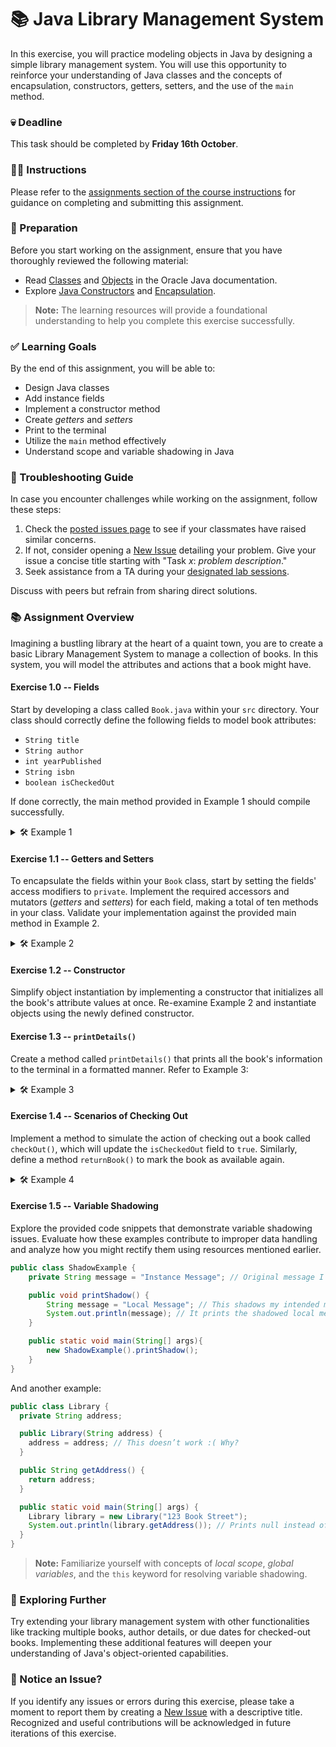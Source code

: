# 📚 Java Library Management System

In this exercise, you will practice modeling objects in Java by designing a simple library management system. You will use this opportunity to reinforce your understanding of Java classes and the concepts of encapsulation, constructors, getters, setters, and the use of the `main` method.

### 💀 Deadline
This task should be completed by **Friday 16th October**.

### 👩‍🏫 Instructions
Please refer to the [assignments section of the course instructions](https://gits-15.sys.kth.se/course-instructions) for guidance on completing and submitting this assignment.

### 📝 Preparation
Before you start working on the assignment, ensure that you have thoroughly reviewed the following material:

- Read [Classes](https://docs.oracle.com/javase/tutorial/java/javaOO/classes.html) and [Objects](https://docs.oracle.com/javase/tutorial/java/javaOO/objects.html) in the Oracle Java documentation.
- Explore [Java Constructors](https://docs.oracle.com/javase/tutorial/java/javaOO/constructors.html) and [Encapsulation](https://docs.oracle.com/javase/tutorial/java/javaOO/accesscontrol.html).

> **Note:** The learning resources will provide a foundational understanding to help you complete this exercise successfully.

### ✅ Learning Goals

By the end of this assignment, you will be able to:
- Design Java classes
- Add instance fields
- Implement a constructor method
- Create *getters* and *setters*
- Print to the terminal
- Utilize the `main` method effectively
- Understand scope and variable shadowing in Java

### 🚨 Troubleshooting Guide
In case you encounter challenges while working on the assignment, follow these steps:

1. Check the [posted issues page](https://gits-15.sys.kth.se/help/issues) to see if your classmates have raised similar concerns.
2. If not, consider opening a [New Issue](https://gits-15.sys.kth.se/help/issues/new) detailing your problem. Give your issue a concise title starting with "Task *x*: *problem description*."
3. Seek assistance from a TA during your [designated lab sessions](https://queue.csc.kth.se/Queue/INDA).

Discuss with peers but refrain from sharing direct solutions.

### 📚 Assignment Overview

Imagining a bustling library at the heart of a quaint town, you are to create a basic Library Management System to manage a collection of books. In this system, you will model the attributes and actions that a book might have.

#### Exercise 1.0 -- Fields
Start by developing a class called `Book.java` within your `src` directory. Your class should correctly define the following fields to model book attributes:

- `String title`
- `String author`
- `int yearPublished`
- `String isbn`
- `boolean isCheckedOut`

If done correctly, the main method provided in Example 1 should compile successfully.

<details>
  <summary> 🛠 Example 1 </summary>

  ```java
  public class Book {

    // Define your fields here!

    public static void main(String[] args) {
      // Create a new Book instance
      Book book = new Book();

      // Assign values to the book's fields
      book.title = "Java Programming";
      book.author = "James Gosling";
      book.yearPublished = 1995;
      book.isbn = "123-4567891234";

      // Print book details to the terminal
      System.out.println("Title: " + book.title);
      System.out.println("Author: " + book.author);
      System.out.println("Year Published: " + book.yearPublished);
      System.out.println("ISBN: " + book.isbn);
    } // end main method

  } // end class
  ```
</details>

#### Exercise 1.1 -- Getters and Setters
To encapsulate the fields within your `Book` class, start by setting the fields' access modifiers to `private`. Implement the required accessors and mutators (*getters* and *setters*) for each field, making a total of ten methods in your class. Validate your implementation against the provided main method in Example 2.

<details>
  <summary> 🛠 Example 2 </summary>

  ```java
  public class Book {

    // Define your private fields here!

    // Implement your getters and setters here!

    public static void main(String[] args) {
      // Create a new Book object
      Book book = new Book();

      // Assign values using setters
      book.setTitle("Java Programming");
      book.setAuthor("James Gosling");
      book.setYearPublished(1995);
      book.setIsbn("123-4567891234");

      // Retrieve information using getters
      System.out.println("Title: " + book.getTitle());
      System.out.println("Author: " + book.getAuthor());
      System.out.println("Year Published: " + book.getYearPublished());
      System.out.println("ISBN: " + book.getIsbn());
    } // end main method

  } // end class
  ```
</details>

#### Exercise 1.2 -- Constructor
Simplify object instantiation by implementing a constructor that initializes all the book's attribute values at once. Re-examine Example 2 and instantiate objects using the newly defined constructor.

#### Exercise 1.3 -- `printDetails()`
Create a method called `printDetails()` that prints all the book's information to the terminal in a formatted manner. Refer to Example 3:

<details>
  <summary> 🛠 Example 3 </summary>

  ```java
  public static void main(String[] args){
    // Create a new Book object using the constructor
    Book book = new Book("Java Programming", "James Gosling", 1995, "123-4567891234");

    // Print book information using printDetails
    book.printDetails();
  }
  ```

  Expected console output:

  ```
  > BOOK DETAILS
  > Title: Java Programming
  > Author: James Gosling
  > Year Published: 1995
  > ISBN: 123-4567891234
  > Checked Out: No
  ```
</details>

#### Exercise 1.4 -- Scenarios of Checking Out
Implement a method to simulate the action of checking out a book called `checkOut()`, which will update the `isCheckedOut` field to `true`. Similarly, define a method `returnBook()` to mark the book as available again.

<details>
  <summary> 🛠 Example 4 </summary>

  ```java
  public static void main(String[] args){
    // Create a new Book object using the constructor
    Book book = new Book("Java Programming", "James Gosling", 1995, "123-4567891234");

    // Check out the book and display its status
    book.checkOut();
    book.printDetails(); // Checked Out: Yes

    // Return the book and display its status
    book.returnBook();
    book.printDetails(); // Checked Out: No
  }
  ```
</details>

#### Exercise 1.5 -- Variable Shadowing
Explore the provided code snippets that demonstrate variable shadowing issues. Evaluate how these examples contribute to improper data handling and analyze how you might rectify them using resources mentioned earlier.

```Java
public class ShadowExample {
    private String message = "Instance Message"; // Original message I want to print

    public void printShadow() {
        String message = "Local Message"; // This shadows my intended message
        System.out.println(message); // It prints the shadowed local message
    }

    public static void main(String[] args){
        new ShadowExample().printShadow();
    }
}
```

And another example:

```Java
public class Library {
  private String address;

  public Library(String address) {
    address = address; // This doesn’t work :( Why?
  }

  public String getAddress() {
    return address;
  }

  public static void main(String[] args) {
    Library library = new Library("123 Book Street");
    System.out.println(library.getAddress()); // Prints null instead of intended address?
  }
}
```

> **Note:** Familiarize yourself with concepts of *local scope*, *global variables*, and the `this` keyword for resolving variable shadowing.

### 🌟 Exploring Further
Try extending your library management system with other functionalities like tracking multiple books, author details, or due dates for checked-out books. Implementing these additional features will deepen your understanding of Java's object-oriented capabilities.

### 🐞 Notice an Issue?
If you identify any issues or errors during this exercise, please take a moment to report them by creating a [New Issue](https://gits-15.sys.kth.se/help/issues/new) with a descriptive title. Recognized and useful contributions will be acknowledged in future iterations of this exercise.